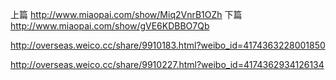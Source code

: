 上篇
http://www.miaopai.com/show/Miq2VnrB1OZh
下篇
http://www.miaopai.com/show/gVE6KDBBO7Qb


http://overseas.weico.cc/share/9910183.html?weibo_id=4174363228001850

http://overseas.weico.cc/share/9910227.html?weibo_id=4174362934126134
